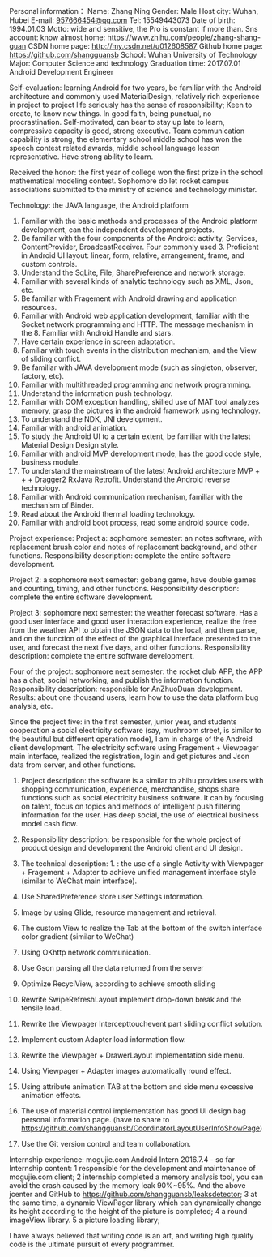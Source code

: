 Personal information：
Name: Zhang Ning
Gender: Male
Host city: Wuhan, Hubei
E-mail: 957666454@qq.com
Tel: 15549443073
Date of birth: 1994.01.03
Motto: wide and sensitive, the Pro is constant if more than.
Sns account: know almost home: https://www.zhihu.com/people/zhang-shang-guan
CSDN home page: http://my.csdn.net/u012608587
Github home page: https://github.com/shangguansb
School: Wuhan University of Technology
Major: Computer Science and technology
Graduation time: 2017.07.01
Android Development Engineer


 
Self-evaluation: learning Android for two years, be familiar with the Android architecture and commonly used MaterialDesign, relatively rich experience in project to project life seriously has the sense of responsibility; Keen to create, to know new things. In good faith, being punctual, no procrastination. Self-motivated, can bear to stay up late to learn, compressive capacity is good, strong executive. Team communication capability is strong, the elementary school middle school has won the speech contest related awards, middle school language lesson representative. Have strong ability to learn. 
 
 
 
 
Received the honor: the first year of college won the first prize in the school mathematical modeling contest. 
Sophomore do let rocket campus associations submitted to the ministry of science and technology minister. 
 
 
 
 
 
 
Technology: the JAVA language, the Android platform 
1. Familiar with the basic methods and processes of the Android platform development, can the independent development projects. 
2. Be familiar with the four components of the Android: activity, Services, ContentProvider, BroadcastReceiver. 
Four commonly used 3. Proficient in Android UI layout: linear, form, relative, arrangement, frame, and custom controls. 
4. Understand the SqLite, File, SharePreference and network storage. 
5. Familiar with several kinds of analytic technology such as XML, Json, etc. 
6. Be familiar with Fragement with Android drawing and application resources. 
7. Familiar with Android web application development, familiar with the Socket network programming and HTTP. 
The message mechanism in the 8. Familiar with Android Handle and stars. 
9. Have certain experience in screen adaptation. 
10. Familiar with touch events in the distribution mechanism, and the View of sliding conflict. 
11. Be familiar with JAVA development mode (such as singleton, observer, factory, etc). 
12. Familiar with multithreaded programming and network programming. 
13. Understand the information push technology. 
14. Familiar with OOM exception handling, skilled use of MAT tool analyzes memory, grasp the pictures in the android framework using technology. 
15. To understand the NDK, JNI development. 
16. Familiar with android animation. 
17. To study the Android UI to a certain extent, be familiar with the latest Material Design Design style. 
18. Familiar with android MVP development mode, has the good code style, business module. 
19. To understand the mainstream of the latest Android architecture MVP + + + Dragger2 RxJava Retrofit. 
Understand the Android reverse technology. 
21. Familiar with Android communication mechanism, familiar with the mechanism of Binder. 
22. Read about the Android thermal loading technology. 
23. Familiar with android boot process, read some android source code. 
 
 
 
Project experience: 
Project a: sophomore semester: an notes software, with replacement brush color and notes of replacement background, and other functions. 
Responsibility description: complete the entire software development. 
 
Project 2: a sophomore next semester: gobang game, have double games and counting, timing, and other functions. 
Responsibility description: complete the entire software development. 
 
 
Project 3: sophomore next semester: the weather forecast software. Has a good user interface and good user interaction experience, realize the free from the weather API to obtain the JSON data to the local, and then parse, and on the function of the effect of the graphical interface presented to the user, and forecast the next five days, and other functions. 
Responsibility description: complete the entire software development. 
 
Four of the project: sophomore next semester: the rocket club APP, the APP has a chat, social networking, and publish the information function. 
Responsibility description: responsible for AnZhuoDuan development. 
Results: about one thousand users, learn how to use the data platform bug analysis, etc. 
 
 
Since the project five: in the first semester, junior year, and students cooperation a social electricity software (say, mushroom street, is similar to the beautiful but different operation mode), I am in charge of the Android client development. The electricity software using Fragement + Viewpager main interface, realized the registration, login and get pictures and Json data from server, and other functions. 
1. Project description: the software is a similar to zhihu provides users with shopping communication, experience, merchandise, shops share functions such as social electricity business software. It can by focusing on talent, focus on topics and methods of intelligent push filtering information for the user. Has deep social, the use of electrical business model cash flow. 
 
2. Responsibility description: be responsible for the whole project of product design and development the Android client and UI design. 
3. The technical description: 1. : the use of a single Activity with Viewpager + Fragement + Adapter to achieve unified management interface style (similar to WeChat main interface). 
2. Use SharedPreference store user Settings information. 
3. Image by using Glide, resource management and retrieval. 
4. The custom View to realize the Tab at the bottom of the switch interface color gradient (similar to WeChat) 
5. Using OKhttp network communication. 
6. Use Gson parsing all the data returned from the server 
7. Optimize RecyclView, according to achieve smooth sliding 
8. Rewrite SwipeRefreshLayout implement drop-down break and the tensile load. 
9. Rewrite the Viewpager Intercepttouchevent part sliding conflict solution. 
10. Implement custom Adapter load information flow. 
11. Rewrite the Viewpager + DrawerLayout implementation side menu. 
12. Using Viewpager + Adapter images automatically round effect. 
13. Using attribute animation TAB at the bottom and side menu excessive animation effects. 
14. The use of material control implementation has good UI design bag personal information page. (have to share to https://github.com/shangguansb/CoordinatorLayoutUserInfoShowPage) 
15. Use the Git version control and team collaboration. 
 
 


Internship experience: mogujie.com Android Intern 2016.7.4 - so far
Internship content: 1 responsible for the development and maintenance of mogujie.com client;
2 internship completed a memory analysis tool, you can avoid the crash caused by the memory leak 90%~95%. And the above jcenter and GitHub to https://github.com/shangguansb/leaksdetector;
3 at the same time, a dynamic ViewPager library which can dynamically change its height according to the height of the picture is completed;
4 a round imageView library.
5 a picture loading library;


I have always believed that writing code is an art, and writing high quality code is the ultimate pursuit of every programmer.
